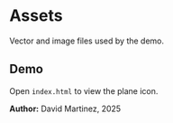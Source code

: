 # Assets

Vector and image files used by the demo.

## Demo
Open `index.html` to view the plane icon.

**Author:** David Martinez, 2025

